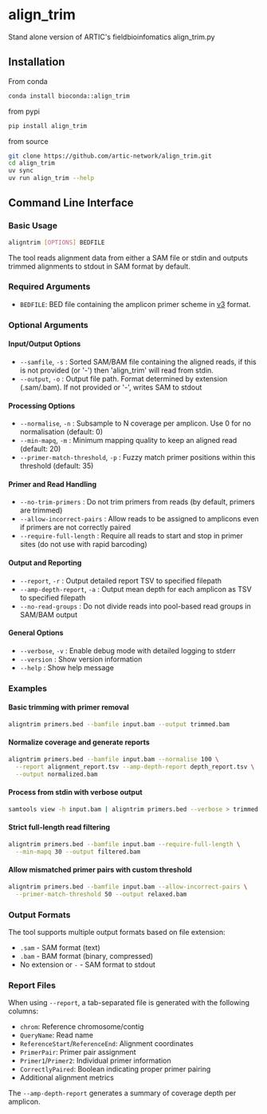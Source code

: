 # align_trim

Stand alone version of ARTIC's fieldbioinfomatics align_trim.py

## Installation  

From conda
```bash
conda install bioconda::align_trim 
```
from pypi
```bash
pip install align_trim
```
from source
```bash
git clone https://github.com/artic-network/align_trim.git
cd align_trim
uv sync
uv run align_trim --help
```

## Command Line Interface

### Basic Usage

```bash
aligntrim [OPTIONS] BEDFILE
```

The tool reads alignment data from either a SAM file or stdin and outputs trimmed alignments to stdout in SAM format by default.

### Required Arguments

- `BEDFILE`: BED file containing the amplicon primer scheme in [v3](https://doi.org/10.5281/zenodo.16366659) format. 

### Optional Arguments

#### Input/Output Options

- `--samfile`, `-s` : Sorted SAM/BAM file containing the aligned reads, if this is not provided (or '-') then 'align_trim' will read from stdin.
- `--output`, `-o` : Output file path. Format determined by extension (.sam/.bam). If not provided or '-', writes SAM to stdout

#### Processing Options

- `--normalise`, `-n` : Subsample to N coverage per amplicon. Use 0 for no normalisation (default: 0)
- `--min-mapq`, `-m` : Minimum mapping quality to keep an aligned read (default: 20)
- `--primer-match-threshold`, `-p` : Fuzzy match primer positions within this threshold (default: 35)

#### Primer and Read Handling

- `--no-trim-primers` : Do not trim primers from reads (by default, primers are trimmed)
- `--allow-incorrect-pairs` : Allow reads to be assigned to amplicons even if primers are not correctly paired
- `--require-full-length` : Require all reads to start and stop in primer sites (do not use with rapid barcoding)

#### Output and Reporting

- `--report`, `-r` : Output detailed report TSV to specified filepath
- `--amp-depth-report`, `-a` : Output mean depth for each amplicon as TSV to specified filepath
- `--no-read-groups` : Do not divide reads into pool-based read groups in SAM/BAM output

#### General Options

- `--verbose`, `-v` : Enable debug mode with detailed logging to stderr
- `--version` : Show version information
- `--help` : Show help message

### Examples

#### Basic trimming with primer removal
```bash
aligntrim primers.bed --bamfile input.bam --output trimmed.bam
```

#### Normalize coverage and generate reports
```bash
aligntrim primers.bed --bamfile input.bam --normalise 100 \
  --report alignment_report.tsv --amp-depth-report depth_report.tsv \
  --output normalized.bam
```

#### Process from stdin with verbose output
```bash
samtools view -h input.bam | aligntrim primers.bed --verbose > trimmed.sam 2> verbose.out.txt
```

#### Strict full-length read filtering
```bash
aligntrim primers.bed --bamfile input.bam --require-full-length \
  --min-mapq 30 --output filtered.bam
```

#### Allow mismatched primer pairs with custom threshold
```bash
aligntrim primers.bed --bamfile input.bam --allow-incorrect-pairs \
  --primer-match-threshold 50 --output relaxed.bam
```

### Output Formats

The tool supports multiple output formats based on file extension:
- `.sam` - SAM format (text)
- `.bam` - BAM format (binary, compressed)
- No extension or `-` - SAM format to stdout

### Report Files

When using `--report`, a tab-separated file is generated with the following columns:
- `chrom`: Reference chromosome/contig
- `QueryName`: Read name
- `ReferenceStart`/`ReferenceEnd`: Alignment coordinates
- `PrimerPair`: Primer pair assignment
- `Primer1`/`Primer2`: Individual primer information
- `CorrectlyPaired`: Boolean indicating proper primer pairing
- Additional alignment metrics

The `--amp-depth-report` generates a summary of coverage depth per amplicon.
